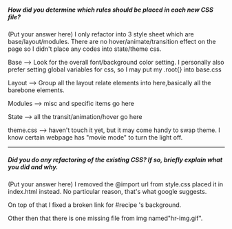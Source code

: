 ##### How did you determine which rules should be placed in each new CSS file?

(Put your answer here)
I only refactor into 3 style sheet which are base/layout/modules.   There are no hover/animate/transition effect on the page so I didn't place any codes into state/theme css. 


Base --> Look for the overall font/background color setting.
I personally also prefer setting global variables for css, so I may put my .root{} into base.css

Layout --> Group all the layout relate elements into here,basically all the barebone elements.

Modules --> misc and specific items go here

State --> all the transit/animation/hover go here

theme.css --> haven't touch it yet, but it may come handy to swap theme. I know certain webpage has "movie mode" to turn the light off.  

---

##### Did you do any refactoring of the existing CSS? If so, briefly explain what you did and why.

(Put your answer here)
I removed the @import url from style.css placed it in index.html instead. No particular reason, that's what google suggests.

On top of that I fixed a broken link for #recipe 's background.

Other then that there is one missing file from img named"hr-img.gif".
